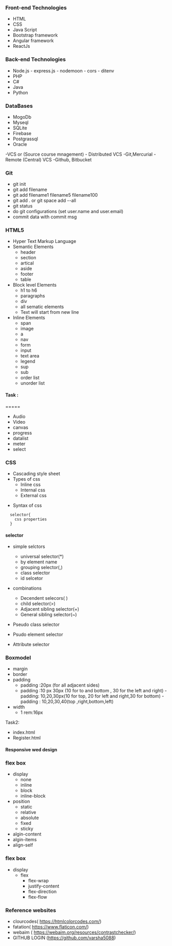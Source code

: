 ### Front-end Technologies

- HTML
- CSS
- Java Script
- Bootstrap framework
- Angular framework
- ReactJs

### Back-end Technologies

- Node.js
      - express.js
      - nodemoon
      - cors
      - ditenv
- PHP
- C#
- Java
- Python

### DataBases

- MogoDb
- Myseql
- SQLite
- Firebase
- Postgrassql
- Oracle

-VCS or (Source course mnagement)
       - Distributed VCS
              -Git,Mercurial
       - Remote (Central) VCS
              -Github, Bitbucket
              

### Git

-  git init
-  git add filename
-  git add filename1 filename5 filename100
-  git add . or git space add --all
-  git status
-  do git configurations (set user.name and user.email)
-  commit data with commit msg


### HTML5

  - Hyper Text Markup Language
  - Semantic Elements 
    - header 
    - section
    - artical
    - aside
    - footer
    - table
  - Block level Elements
    - h1 to h6
    - paragraphs
    - div
    - all sematic elements 
    - Text will start from new line
  - Inline Elements
    - span
    - image
    - a
    - nav
    - form
    - input
    - text area
    - legend
    - sup
    - sub
    -  order list 
    -  unorder list


#### Task :
=====

- Audio
- Video
- canvas
- progress
- datalist
- meter
- select


### CSS
- Cascading style sheet
- Types of css
     - Inline  css
     -  Internal css
     - External css

+ Syntax of css
```
  selector{
    css properties
  }
```
#### selector

+ simple selctors
  - universal selector(*)
  - by element name
  - grouping selector(,)
  - class selector
  - id selcetor

+ combinations 
  + Decendent selecors( )
  + child selector(>)
  + Adjacent sibling selector(+)
  + General sibling selector(~)
+ Pseudo class selector
+ Psudo element selector
+ Attribute selector


### Boxmodel

-  margin
-  border
-  padding
      - padding :20px (for all adjacent sides)
      - padding :10 px 30px (10 for to and bottom , 30 for the left and right)
       - padding: 10,20,30px(10 for top, 20 for left and right,30 for bottom)
       - padding : 10,20,30,40(top ,right,bottom,left)
-  width
    - 1 rem:16px

Task2:
 
 - index.html
 - Register.html

#### Responsive wed design
 ### flex box

 + display
     - none
     - inline
     - block
     - inline-block
 + position
   - static
   - relative
   - absolute
   - fixed
   - sticky
  + algin-content
  + algin-items
  + align-self

  ### flex box
  - display
     - flex
        - flex-wrap
        - justify-content
        - flex-direction
        - flex-flow

### Reference websites
 
 - clourcodes( https://htmlcolorcodes.com/)
 - fatation( https://www.flaticon.com/)
 - webaim ( https://webaim.org/resources/contrastchecker/)
 - GITHUB LOGIN (https://github.com/varsha5088)
